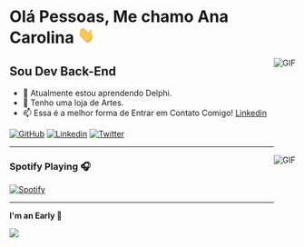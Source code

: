 # Olá Pessoas, Me chamo Ana Carolina <img width="30px" height="30" src="https://github.com/SatYu26/SatYu26/raw/master/Assets/Hi.gif" />

<img align="right" alt="GIF" height="160px" src="https://octodex.github.com/images/daftpunktocat-guy.gif" />

## Sou Dev Back-End 

- 🌱 Atualmente estou aprendendo Delphi.
- 🎨 Tenho uma loja de Artes.
- 📫 Essa é a melhor forma de Entrar em Contato Comigo! [Linkedin](www.linkedin.com/in/anacarolsantos0205)

[![GitHub](https://img.shields.io/badge/Github-100000?style=for-the-badge&logo=github&logoColor=white)](https://github.com/anabananapj)
[![Linkedin](https://img.shields.io/badge/Linkedin-0077B5?style=for-the-badge&logo=linkedin&logoColor=white)](https://www.linkedin.com/in/anacarolsantos0205/)
[![Twitter](https://img.shields.io/badge/Twitter-1DA1F2?style=for-the-badge&logo=twitter&logoColor=white)](https://twitter.com/anabananapj)

---

<img align="right" alt="GIF" height="170px" src="https://media.giphy.com/media/J5B1Y8QZnzXXbLQIBu/giphy.gif" />

### Spotify Playing 🎧

[![Spotify](https://novatorem-8kd4e13r9-anabananapj.vercel.app/api/spotify)](https://open.spotify.com/user/anabananapj)

---


**I'm an Early 🐤** 







<img src="https://imgur.com/rilHVxA.png"/> 
